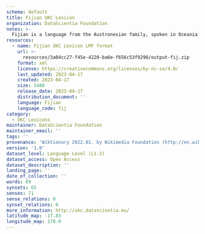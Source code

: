 ```yaml
---
schema: default
title: Fijian UKC Lexicon
organization: DataScientia Foundation
notes: >-
  Fijian is a language from the Austronesian family, spoken in Oceania. The UKC Lexicon of Fijian is represented as a lexico-semantic network. It consists of words, word senses, synsets, as well as sense-level and synset-level relationships.
resources:
  - name: Fijian UKC Lexicon LMF format
    url: >-
      resources/3a04cc27-f45e-4220-ba6e-f656c53f9298/output-fij.zip
    format: xml
    license: https://creativecommons.org/licenses/by-nc-sa/4.0/
    last_updated: 2023-04-17
    created: 2023-04-17
    size: 5480
    release_date: 2023-04-17
    distribution_document: ''
    language: Fijian
    language_code: fij
category:
  - UKC Lexicons
maintainer: DataScientia Foundation
maintainer_email: ''
tags: ''
provenance: 'Wiktionary 2022.01. by Wikimedia Foundation (http://en.wiktionary.org); CogNet 2.1 by Khuyagbaatar Batsuren, National University of Mongolia (http://cognet.ukc.disi.unitn.it); KinDiv: Kinship Diversity 1.0 by Temuulen Khishigsuren (http://ukc.disi.unitn.it/index.php/kinship/); Princeton WordNet 2.1 by Princeton University (https://wordnet.princeton.edu)'
version: '1.0'
dataset_level: Language Level (L1-2)
dataset_access: Open Access
dataset_description: ''
landing_page: ''
date_of_collection: ''
words: 69
synsets: 65
senses: 71
sense_relations: 0
synset_relations: 0
more_information: http://ukc.datascientia.eu/
latitude_map: -17.83
longitude_map: 178.0
---
```

